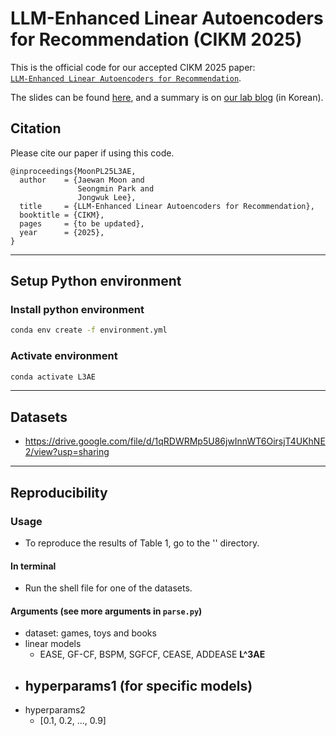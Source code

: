 # LLM-Enhanced Linear Autoencoders for Recommendation (CIKM 2025)

This is the official code for our accepted CIKM 2025 paper: <br>[`LLM-Enhanced Linear Autoencoders for Recommendation`](https://arxiv.org/abs/2305.12922).</br>

The slides can be found [here](https://drive.google.com/file/d/1gW-E8iFiUScBBs_N7QEIjEsYlyRr2jrG/view?usp=sharing), and a summary is on [our lab blog](https://dial.skku.edu/blog/2025_l3ae) (in Korean).

## Citation

Please cite our paper if using this code.

```
@inproceedings{MoonPL25L3AE,
  author    = {Jaewan Moon and
               Seongmin Park and
               Jongwuk Lee},
  title     = {LLM-Enhanced Linear Autoencoders for Recommendation},
  booktitle = {CIKM},
  pages     = {to be updated},
  year      = {2025},
}
```

---

## Setup Python environment

### Install python environment

```bash
conda env create -f environment.yml   
```

### Activate environment
```bash
conda activate L3AE
```

---

## Datasets
- https://drive.google.com/file/d/1qRDWRMp5U86jwInnWT6OirsjT4UKhNE2/view?usp=sharing

---

## Reproducibility
### Usage
- To reproduce the results of Table 1, go to the '' directory.

#### In terminal
- Run the shell file for one of the datasets.

#### Arguments (see more arguments in `parse.py`)
- dataset: games, toys and books
- linear models
    - EASE, GF-CF, BSPM, SGFCF, CEASE, ADDEASE **L^3AE**
- hyperparams1 (for specific models)
    - 
- hyperparams2
    - [0.1, 0.2, ..., 0.9]
